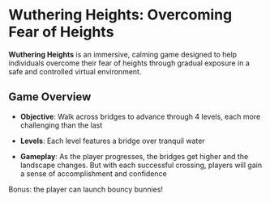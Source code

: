 # Wuthering Heights: Overcoming Fear of Heights

**Wuthering Heights** is an immersive, calming game designed to help individuals overcome their fear of heights through gradual exposure in a safe and controlled virtual environment. 

## Game Overview

- **Objective**: Walk across bridges to advance through 4 levels, each more challenging than the last
  
- **Levels**: Each level features a bridge over tranquil water

- **Gameplay**: As the player progresses, the bridges get higher and the landscape changes. But with each successful crossing, players will gain a sense of accomplishment and confidence

Bonus: the player can launch bouncy bunnies!
